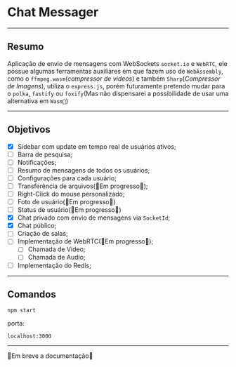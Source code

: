 # Chat Messager
___

## Resumo

Aplicação de envio de mensagens com WebSockets `socket.io` e `WebRTC`, ele possue algumas ferramentas auxiliares em que fazem uso de `WebAssembly`, como o `ffmpeg.wasm`(*compressor de videos*) e também `Sharp`(*Compressor de Imagens*), utiliza o `express.js`, porém futuramente pretendo mudar para o `polka`, `fastify` ou `foxify`(Mas não dispensarei a possibilidade de usar uma alternativa em `Wasm🚀`)

___

## Objetivos

- [x] Sidebar com update em tempo real de usuários ativos;
- [ ] Barra de pesquisa;
- [ ] Notificações;
- [ ] Resumo de mensagens de todos os usuários;
- [ ] Configurações para cada usuário;
- [ ] Transferência de arquivos(🚧Em progresso🚧);
- [ ] Right-Click do mouse personalizado;
- [ ] Foto de usuário(🚧Em progresso🚧)
- [ ] Status de usuário(🚧Em progresso🚧)
- [x] Chat privado com envio de mensagens via `SocketId`;
- [x] Chat público;
- [ ] Criação de salas;
- [ ] Implementação de WebRTC(🚧Em progresso🚧);
    - [ ] Chamada de Video;
    - [ ] Chamada de Audio;
- [ ] Implementação do Redis;

<!-- ___

## Sockets -->



___

## Comandos
```
npm start
```
porta:
```
localhost:3000
```

___



🚧Em breve a documentação🚧
